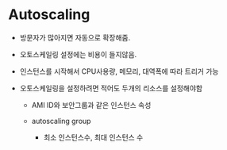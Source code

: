 # Autoscaling

- 방문자가 많아지면 자동으로 확장해줌.

- 오토스케일링 설정에는 비용이 들지않음.

- 인스턴스를 시작해서 CPU사용량, 메모리, 대역폭에 따라 트리거 가능

- 오토스케일링을 설정하려면 적어도 두개의 리소스를 설정해야함


    - AMI ID와 보안그룹과 같은 인스턴스 속성


    - autoscaling group 
        - 최소 인스턴스수, 최대 인스턴스 수 